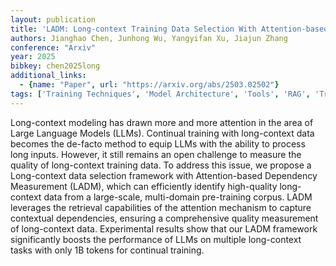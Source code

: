 ```yaml
---
layout: publication
title: 'LADM: Long-context Training Data Selection With Attention-based Dependency Measurement For Llms'
authors: Jianghao Chen, Junhong Wu, Yangyifan Xu, Jiajun Zhang
conference: "Arxiv"
year: 2025
bibkey: chen2025long
additional_links:
  - {name: "Paper", url: "https://arxiv.org/abs/2503.02502"}
tags: ['Training Techniques', 'Model Architecture', 'Tools', 'RAG', 'Transformer', 'Pre-Training', 'Attention Mechanism']
---
```

Long-context modeling has drawn more and more attention in the area of Large
Language Models (LLMs). Continual training with long-context data becomes the
de-facto method to equip LLMs with the ability to process long inputs. However,
it still remains an open challenge to measure the quality of long-context
training data. To address this issue, we propose a Long-context data selection
framework with Attention-based Dependency Measurement (LADM), which can
efficiently identify high-quality long-context data from a large-scale,
multi-domain pre-training corpus. LADM leverages the retrieval capabilities of
the attention mechanism to capture contextual dependencies, ensuring a
comprehensive quality measurement of long-context data. Experimental results
show that our LADM framework significantly boosts the performance of LLMs on
multiple long-context tasks with only 1B tokens for continual training.
